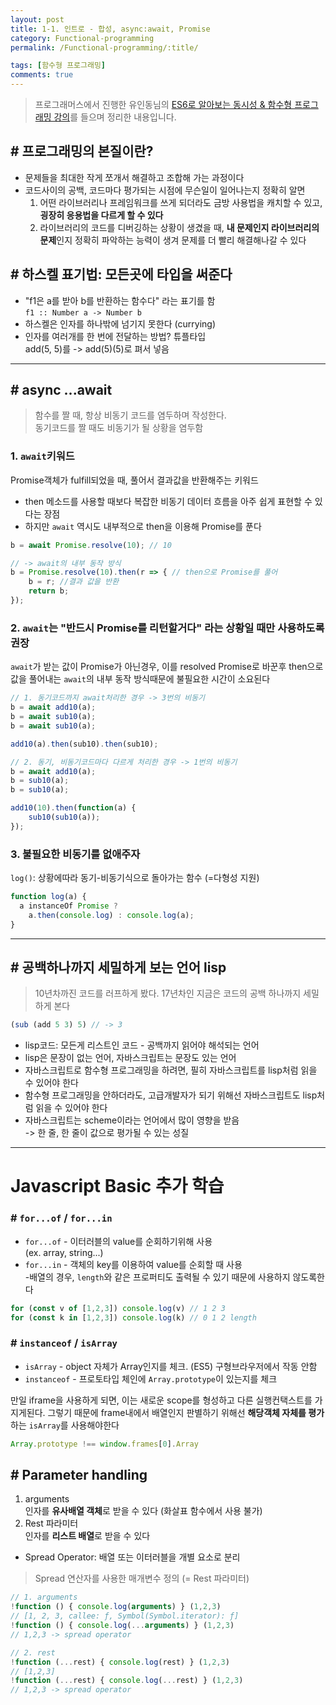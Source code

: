 ```yaml
---
layout: post
title: 1-1. 인트로 - 합성, async:await, Promise
category: Functional-programming
permalink: /Functional-programming/:title/

tags: [함수형 프로그래밍]
comments: true
---
```


>프로그래머스에서 진행한 유인동님의 [ES6로 알아보는 동시성 & 함수형 프로그래밍 강의](https://programmers.co.kr/learn/courses/3409)를 들으며 정리한 내용입니다.

## # 프로그래밍의 본질이란?
* 문제들을 최대한 작게 쪼개서 해결하고 조합해 가는 과정이다
* 코드사이의 공백, 코드마다 평가되는 시점에 무슨일이 일어나는지 정확히 알면  
  1. 어떤 라이브러리나 프레임워크를 쓰게 되더라도 금방 사용법을 캐치할 수 있고, **굉장히 응용법을 다르게 할 수 있다**  
  2. 라이브러리의 코드를 디버깅하는 상황이 생겼을 때, **내 문제인지 라이브러리의 문제**인지 정확히 파악하는 능력이 생겨 문제를 더 빨리 해결해나갈 수 있다


## # 하스켈 표기법: 모든곳에 타입을 써준다
* "f1은 a를 받아 b를 반환하는 함수다" 라는 표기를 함  
`f1 :: Number a -> Number b`
* 하스켈은 인자를 하나밖에 넘기지 못한다 (currying)
* 인자를 여러개를 한 번에 전달하는 방법? 튜플타입  
add(5, 5)를 -> add(5)(5)로 펴서 넣음

---

## # async ...await

> 함수를 짤 때, 항상 비동기 코드를 염두하며 작성한다.  
>동기코드를 짤 때도 비동기가 될 상황을 염두함

### 1. `await`키워드
Promise객체가 fulfill되었을 때, 풀어서 결과값을 반환해주는 키워드  
* then 메소드를 사용할 때보다 복잡한 비동기 데이터 흐름을 아주 쉽게 표현할 수 있다는 장점
* 하지만 `await` 역시도 내부적으로 then을 이용해 Promise를 푼다

```js
b = await Promise.resolve(10); // 10

// -> await의 내부 동작 방식
b = Promise.resolve(10).then(r => { // then으로 Promise를 풀어
    b = r; //결과 값을 반환
    return b; 
});
```
### 2. `await`는 "반드시 Promise를 리턴할거다" 라는 상황일 때만 사용하도록 권장

`await`가 받는 값이 Promise가 아닌경우, 이를 resolved Promise로 바꾼후 then으로 값을 풀어내는 `await`의 내부 동작 방식때문에 불필요한 시간이 소요된다


```js
// 1. 동기코드까지 await처리한 경우 -> 3번의 비동기
b = await add10(a);
b = await sub10(a);
b = await sub10(a);

add10(a).then(sub10).then(sub10); 

// 2. 동기, 비동기코드마다 다르게 처리한 경우 -> 1번의 비동기
b = await add10(a);
b = sub10(a);
b = sub10(a);

add10(10).then(function(a) {
    sub10(sub10(a));
});
```
### 3. 불필요한 비동기를 없애주자  
`log()`: 상황에따라 동기-비동기식으로 돌아가는 함수 (=다형성 지원)
```js
function log(a) {
  a instanceOf Promise ?
    a.then(console.log) : console.log(a);
}
```

---

## # 공백하나까지 세밀하게 보는 언어 lisp
>10년차까진 코드를 러프하게 봤다. 17년차인 지금은 코드의 공백 하나까지 세밀하게 본다 

```js
(sub (add 5 3) 5) // -> 3
```

* lisp코드: 모든게 리스트인 코드 - 공백까지 읽어야 해석되는 언어
* lisp은 문장이 없는 언어, 자바스크립트는 문장도 있는 언어
* 자바스크립트로 함수형 프로그래밍을 하려면, 필히 자바스크립트를 lisp처럼 읽을 수 있어야 한다
* 함수형 프로그래밍을 안하더라도, 고급개발자가 되기 위해선 자바스크립트도 lisp처럼 읽을 수 있어야 한다
* 자바스크립트는 scheme이라는 언어에서 많이 영향을 받음  
-> 한 줄, 한 줄이 값으로 평가될 수 있는 성질

---

# Javascript Basic 추가 학습

### # `for...of` /  `for...in`
* `for...of` - 이터러블의 value를 순회하기위해 사용  
(ex. array, string...)
* `for...in` - 객체의 key를 이용하여 value를 순회할 때 사용  
-배열의 경우, `length`와 같은 프로퍼티도 출력될 수 있기 때문에 사용하지 않도록한다
```js
for (const v of [1,2,3]) console.log(v) // 1 2 3
for (const k in [1,2,3]) console.log(k) // 0 1 2 length
```

### # `instanceof` / `isArray`  

* `isArray` - object 자체가 Array인지를 체크. (ES5) 구형브라우저에서 작동 안함
* `instanceof` - 프로토타입 체인에 `Array.prototype`이 있는지를 체크


만일 iframe을 사용하게 되면, 이는 새로운 scope를 형성하고 다른 실행컨택스트를 가지게된다. 그렇기 때문에 frame내에서 배열인지 판별하기 위해선 **해당객체 자체를 평가**하는 `isArray`를 사용해야한다 
```js
Array.prototype !== window.frames[0].Array
```

## # Parameter handling

1. arguments  
인자를 **유사배열 객체**로 받을 수 있다 (화살표 함수에서 사용 불가)
2. Rest 파라미터  
인자를 **리스트 배열**로 받을 수 있다

* Spread Operator: 배열 또는 이터러블을 개별 요소로 분리

>Spread 연산자를 사용한 매개변수 정의 (= Rest 파라미터)

```js
// 1. arguments
!function () { console.log(arguments) } (1,2,3) 
// [1, 2, 3, callee: ƒ, Symbol(Symbol.iterator): ƒ]
!function () { console.log(...arguments) } (1,2,3) 
// 1,2,3 -> spread operator

// 2. rest
!function (...rest) { console.log(rest) } (1,2,3) 
// [1,2,3]
!function (...rest) { console.log(...rest) } (1,2,3) 
// 1,2,3 -> spread operator
```
